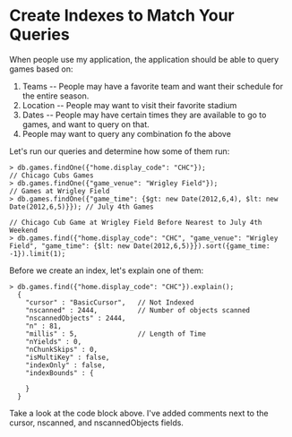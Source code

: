 # Create Indexes to Match Your Queries

When people use my application, the application should be able to query games based on:

  1. Teams -- People may have a favorite team and want their schedule for the entire season.
  2. Location -- People may want to visit their favorite stadium
  3. Dates -- People may have certain times they are available to go to games, and want to query on that.
  4. People may want to query any combination fo the above

Let's run our queries and determine how some of them run:

    > db.games.findOne({"home.display_code": "CHC"});                                      // Chicago Cubs Games
    > db.games.findOne({"game_venue": "Wrigley Field"});                                   // Games at Wrigley Field
    > db.games.findOne({"game_time": {$gt: new Date(2012,6,4), $lt: new Date(2012,6,5)}}); // July 4th Games

    // Chicago Cub Game at Wrigley Field Before Nearest to July 4th Weekend
    > db.games.find({"home.display_code": "CHC", "game_venue": "Wrigley Field", "game_time": {$lt: new Date(2012,6,5)}}).sort({game_time: -1}).limit(1);

Before we create an index, let's explain one of them:

    > db.games.find({"home.display_code": "CHC"}).explain();
      {
        "cursor" : "BasicCursor",   // Not Indexed
        "nscanned" : 2444,          // Number of objects scanned
        "nscannedObjects" : 2444,
        "n" : 81,
        "millis" : 5,               // Length of Time
        "nYields" : 0,
        "nChunkSkips" : 0,
        "isMultiKey" : false,
        "indexOnly" : false,
        "indexBounds" : {

        }
      }

Take a look at the code block above.  I've added comments next to the cursor, nscanned, and nscannedObjects fields.